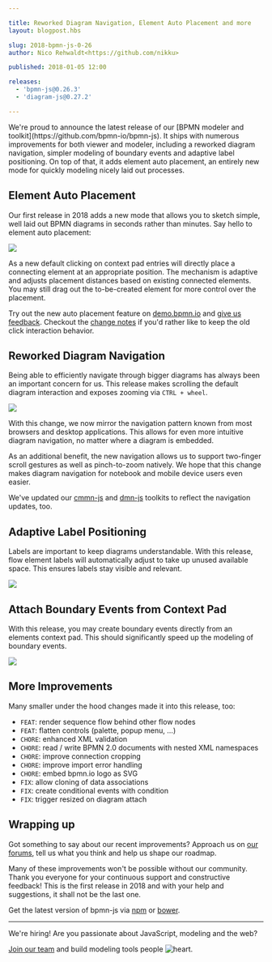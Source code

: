 ```yaml
---

title: Reworked Diagram Navigation, Element Auto Placement and more
layout: blogpost.hbs

slug: 2018-bpmn-js-0-26
author: Nico Rehwaldt<https://github.com/nikku>

published: 2018-01-05 12:00

releases:
  - 'bpmn-js@0.26.3'
  - 'diagram-js@0.27.2'

---
```



<p class="introduction">
  We're proud to announce the latest release of our [BPMN modeler and toolkit](https://github.com/bpmn-io/bpmn-js). It ships with numerous improvements for both viewer and modeler, including a reworked diagram navigation, simpler modeling of boundary events and adaptive label positioning. On top of that, it adds element auto placement, an entirely new mode for quickly modeling nicely laid out processes.
</p>

<!-- continue -->

## Element Auto Placement

Our first release in 2018 adds a new mode that allows you to sketch simple, well laid out BPMN diagrams in seconds rather than minutes. Say hello to element auto placement:

<div class="figure">
  <a href="http://demo.bpmn.io/new">
    <img src="{{ assets }}/attachments/blog/2018/001-auto-place.gif">
  </a>
</div>

As a new default clicking on context pad entries will directly place a connecting element at an appropriate position. The mechanism is adaptive and adjusts placement distances based on existing connected elements. You may still drag out the to-be-created element for more control over the placement.

Try out the new auto placement feature on [demo.bpmn.io](http://demo.bpmn.io/new) and [give us feedback](https://forum.bpmn.io/c/users). Checkout the [change notes](https://github.com/bpmn-io/bpmn-js/commit/ae96f3714dcd7a87bcbd165fe599a0999ebba139) if you'd rather like to keep the old click interaction behavior.


## Reworked Diagram Navigation

Being able to efficiently navigate through bigger diagrams has always been an important concern for us. This release makes scrolling the default diagram interaction and exposes zooming via `CTRL + wheel`.

<div class="figure">
  <img src="{{ assets }}/attachments/blog/2018/001-navigation.gif">
</div>


With this change, we now mirror the navigation pattern known from most browsers and desktop applications. This allows for even more intuitive diagram navigation, no matter where a diagram is embedded.

As an additional benefit, the new navigation allows us to support two-finger scroll gestures as well as pinch-to-zoom natively. We hope that this change makes diagram navigation for notebook and mobile device users even easier.

We've updated our [cmmn-js](https://github.com/bpmn-io/cmmn-js) and [dmn-js](https://github.com/bpmn-io/dmn-js) toolkits to reflect the navigation updates, too.


## Adaptive Label Positioning

Labels are important to keep diagrams understandable.
With this release, flow element labels will automatically adjust to take up unused available space. This ensures labels stay visible and relevant.

<div class="figure">
  <img src="{{ assets }}/attachments/blog/2018/001-label-adjustment.gif">
</div>



## Attach Boundary Events from Context Pad

With this release, you may create boundary events directly from an elements context pad. This should significantly speed up the modeling of boundary events.

<div class="figure">
  <img src="{{ assets }}/attachments/blog/2018/001-attach-from-context-pad.gif">
</div>


## More Improvements

Many smaller under the hood changes made it into this release, too:

* `FEAT`: render sequence flow behind other flow nodes
* `FEAT`: flatten controls (palette, popup menu, ...)
* `CHORE`: enhanced XML validation
* `CHORE`: read / write BPMN 2.0 documents with nested XML namespaces
* `CHORE`: improve connection cropping
* `CHORE`: improve import error handling
* `CHORE`: embed bpmn.io logo as SVG
* `FIX`: allow cloning of data associations
* `FIX`: create conditional events with condition
* `FIX`: trigger resized on diagram attach


## Wrapping up

Got something to say about our recent improvements? Approach us on [our forums](https://forum.bpmn.io), tell us what you think and help us shape our roadmap.

Many of these improvements won't be possible without our community. Thank you everyone for your continuous support and constructive feedback! This is the first release in 2018 and with your help and suggestions, it shall not be the last one.

Get the latest version of bpmn-js via [npm](https://www.npmjs.com/package/bpmn-js) or [bower](https://github.com/bpmn-io/bower-bpmn-js).

---

We're hiring! Are you passionate about JavaScript, modeling and the web?

[Join our team](/jobs/) and build modeling tools people <img class="inline" src="{{ assets }}/img/heart.svg" alt="heart" title="love and passion">.